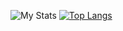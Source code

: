 ![My Stats](https://github-readme-stats.vercel.app/api?username=npacqueriaud&show_icons=true&theme=tokyonight&include_all_commits&count_private)
[![Top Langs](https://github-readme-stats.vercel.app/api/top-langs/?username=npacqueriaud&layout=compact)]((https://github.com/anuraghazra/github-readme-stats))
